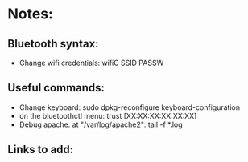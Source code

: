 # Notes:

## Bluetooth syntax:
- Change wifi credentials:
    wifiC SSID PASSW



## Useful commands:

- Change keyboard: sudo dpkg-reconfigure keyboard-configuration
- on the bluetoothctl menu: trust [XX:XX:XX:XX:XX:XX]
- Debug apache: at "/var/log/apache2": tail -f *.log


## Links to add:
